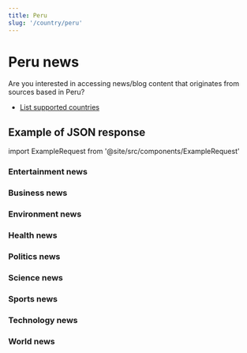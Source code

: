 ```yaml
---
title: Peru
slug: '/country/peru'
---
```


# Peru news

Are you interested in accessing news/blog content that originates from sources based in Peru?

- [List supported countries](/get-articles/countries)

## Example of JSON response

import ExampleRequest from '@site/src/components/ExampleRequest'

### Entertainment news
<ExampleRequest url="https://api.apitube.io/v1/news/articles?limit=2&category=news/Arts_and_Entertainment&language=pe"></ExampleRequest>

### Business news
<ExampleRequest url="https://api.apitube.io/v1/news/articles?limit=2&category=news/Business&language=pe"></ExampleRequest>

### Environment news
<ExampleRequest url="https://api.apitube.io/v1/news/articles?limit=2&category=news/Environment&language=pe"></ExampleRequest>

### Health news
<ExampleRequest url="https://api.apitube.io/v1/news/articles?limit=2&category=news/Health&language=pe"></ExampleRequest>

### Politics news
<ExampleRequest url="https://api.apitube.io/v1/news/articles?limit=2&category=news/Politics&language=pe"></ExampleRequest>

### Science news
<ExampleRequest url="https://api.apitube.io/v1/news/articles?limit=2&category=news/Science&language=pe"></ExampleRequest>

### Sports news
<ExampleRequest url="https://api.apitube.io/v1/news/articles?limit=2&category=news/Sports&language=pe"></ExampleRequest>

### Technology news
<ExampleRequest url="https://api.apitube.io/v1/news/articles?limit=2&category=news/Technology&language=pe"></ExampleRequest>

### World news
<ExampleRequest url="https://api.apitube.io/v1/news/articles?limit=2&category=news/World&language=pe"></ExampleRequest>
